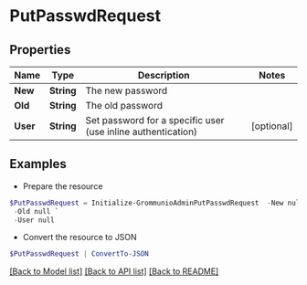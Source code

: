 # PutPasswdRequest
## Properties

Name | Type | Description | Notes
------------ | ------------- | ------------- | -------------
**New** | **String** | The new password | 
**Old** | **String** | The old password | 
**User** | **String** | Set password for a specific user (use inline authentication) | [optional] 

## Examples

- Prepare the resource
```powershell
$PutPasswdRequest = Initialize-GrommunioAdminPutPasswdRequest  -New null `
 -Old null `
 -User null
```

- Convert the resource to JSON
```powershell
$PutPasswdRequest | ConvertTo-JSON
```

[[Back to Model list]](../README.md#documentation-for-models) [[Back to API list]](../README.md#documentation-for-api-endpoints) [[Back to README]](../README.md)

